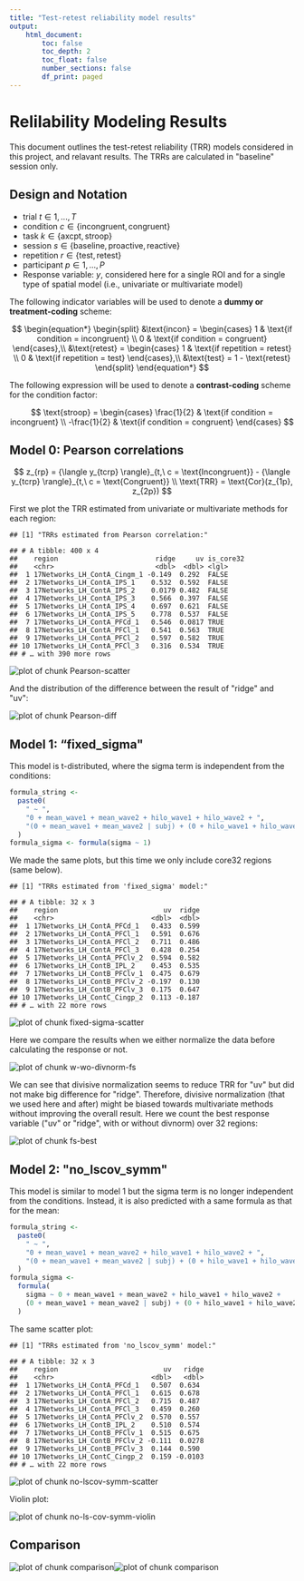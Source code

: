 ```yaml
---
title: "Test-retest reliability model results"
output: 
    html_document:
        toc: false
        toc_depth: 2
        toc_float: false
        number_sections: false
        df_print: paged
---
```




# Relilability Modeling Results

This document outlines the test-retest reliability (TRR) models considered in this project, and relavant results. The TRRs are calculated in "baseline" session only.

## Design and Notation


- trial $t \in 1, ..., T$
- condition $c \in \{\text{incongruent}, \text{congruent}\}$
- task $k \in \{\text{axcpt}, \text{stroop}\}$
- session $s \in \{\text{baseline}, \text{proactive}, \text{reactive}\}$
- repetition $r \in \{\text{test}, \text{retest}\}$
- participant $p \in 1, ..., P$
- Response variable: $y$, considered here for a single ROI and for a single type of spatial model (i.e., univariate or multivariate model)

The following indicator variables will be used to denote a $\textbf{dummy or treatment-coding}$ scheme:

$$
\begin{equation*}
\begin{split}
	&\text{incon} = 
	\begin{cases}
		1 & \text{if condition = incongruent} \\
		0 & \text{if condition = congruent}
	\end{cases},\\
	&\text{retest} = 
	\begin{cases}
		1 & \text{if repetition = retest} \\
		0 & \text{if repetition = test}
	\end{cases},\\
	&\text{test} = 1 - \text{retest}
\end{split}
\end{equation*}
$$


The following expression will be used to denote a $\textbf{contrast-coding}$ scheme for the condition factor:

$$
  \text{stroop} = 
  \begin{cases}
    \frac{1}{2} & \text{if condition = incongruent} \\
    -\frac{1}{2} & \text{if condition = congruent}
  \end{cases}
$$

## Model 0: Pearson correlations

$$
z_{rp} = {\langle y_{tcrp} \rangle}_{t,\ c = \text{Incongruent}} - {\langle y_{tcrp} \rangle}_{t,\ c = \text{Congruent}} \\
\text{TRR} = \text{Cor}(z_{1p}, z_{2p})
$$

First we plot the TRR estimated from univariate or multivariate methods for each region:


```
## [1] "TRRs estimated from Pearson correlation:"
```

```
## # A tibble: 400 x 4
##    region                        ridge     uv is_core32
##    <chr>                         <dbl>  <dbl> <lgl>    
##  1 17Networks_LH_ContA_Cingm_1 -0.149  0.292  FALSE    
##  2 17Networks_LH_ContA_IPS_1    0.532  0.592  FALSE    
##  3 17Networks_LH_ContA_IPS_2    0.0179 0.482  FALSE    
##  4 17Networks_LH_ContA_IPS_3    0.566  0.397  FALSE    
##  5 17Networks_LH_ContA_IPS_4    0.697  0.621  FALSE    
##  6 17Networks_LH_ContA_IPS_5    0.778  0.537  FALSE    
##  7 17Networks_LH_ContA_PFCd_1   0.546  0.0817 TRUE     
##  8 17Networks_LH_ContA_PFCl_1   0.541  0.563  TRUE     
##  9 17Networks_LH_ContA_PFCl_2   0.597  0.582  TRUE     
## 10 17Networks_LH_ContA_PFCl_3   0.316  0.534  TRUE     
## # … with 390 more rows
```

![plot of chunk Pearson-scatter](figure/Pearson-scatter-1.png)

And the distribution of the difference between the result of "ridge" and "uv":

![plot of chunk Pearson-diff](figure/Pearson-diff-1.png)

## Model 1: “fixed_sigma"

This model is t-distributed, where the sigma term is independent from the conditions:


```r
formula_string <-
  paste0(
    " ~ ",
    "0 + mean_wave1 + mean_wave2 + hilo_wave1 + hilo_wave2 + ",
    "(0 + mean_wave1 + mean_wave2 | subj) + (0 + hilo_wave1 + hilo_wave2 | subj)"
  )
formula_sigma <- formula(sigma ~ 1)
```

We made the same plots, but this time we only include core32 regions (same below).


```
## [1] "TRRs estimated from 'fixed_sigma' model:"
```

```
## # A tibble: 32 x 3
##    region                          uv  ridge
##    <chr>                        <dbl>  <dbl>
##  1 17Networks_LH_ContA_PFCd_1   0.433  0.599
##  2 17Networks_LH_ContA_PFCl_1   0.591  0.676
##  3 17Networks_LH_ContA_PFCl_2   0.711  0.486
##  4 17Networks_LH_ContA_PFCl_3   0.428  0.254
##  5 17Networks_LH_ContA_PFClv_2  0.594  0.582
##  6 17Networks_LH_ContB_IPL_2    0.453  0.535
##  7 17Networks_LH_ContB_PFClv_1  0.475  0.679
##  8 17Networks_LH_ContB_PFClv_2 -0.197  0.130
##  9 17Networks_LH_ContB_PFClv_3  0.175  0.647
## 10 17Networks_LH_ContC_Cingp_2  0.113 -0.187
## # … with 22 more rows
```

![plot of chunk fixed-sigma-scatter](figure/fixed-sigma-scatter-1.png)

Here we compare the results when we either normalize the data before calculating the response or not.

![plot of chunk w-wo-divnorm-fs](figure/w-wo-divnorm-fs-1.png)

We can see that divisive normalization seems to reduce TRR for "uv" but did not make big difference for "ridge". Therefore, divisive normalization (that we used here and after) might be biased towards multivariate methods without improving the overall result. Here we count the best response variable ("uv" or "ridge", with or without divnorm) over 32 regions:

![plot of chunk fs-best](figure/fs-best-1.png)

## Model 2: "no_lscov_symm"

This model is similar to model 1 but the sigma term is no longer independent from the conditions. Instead, it is also predicted with a same formula as that for the mean:


```r
formula_string <-
  paste0(
    " ~ ",
    "0 + mean_wave1 + mean_wave2 + hilo_wave1 + hilo_wave2 + ",
    "(0 + mean_wave1 + mean_wave2 | subj) + (0 + hilo_wave1 + hilo_wave2 | subj)"
  )
formula_sigma <-
  formula(
    sigma ~ 0 + mean_wave1 + mean_wave2 + hilo_wave1 + hilo_wave2 +
    (0 + mean_wave1 + mean_wave2 | subj) + (0 + hilo_wave1 + hilo_wave2 | subj)
  )
```

The same scatter plot:


```
## [1] "TRRs estimated from 'no_lscov_symm' model:"
```

```
## # A tibble: 32 x 3
##    region                          uv   ridge
##    <chr>                        <dbl>   <dbl>
##  1 17Networks_LH_ContA_PFCd_1   0.507  0.634 
##  2 17Networks_LH_ContA_PFCl_1   0.615  0.678 
##  3 17Networks_LH_ContA_PFCl_2   0.715  0.487 
##  4 17Networks_LH_ContA_PFCl_3   0.459  0.260 
##  5 17Networks_LH_ContA_PFClv_2  0.570  0.557 
##  6 17Networks_LH_ContB_IPL_2    0.510  0.574 
##  7 17Networks_LH_ContB_PFClv_1  0.515  0.675 
##  8 17Networks_LH_ContB_PFClv_2 -0.111  0.0278
##  9 17Networks_LH_ContB_PFClv_3  0.144  0.590 
## 10 17Networks_LH_ContC_Cingp_2  0.159 -0.0103
## # … with 22 more rows
```

![plot of chunk no-lscov-symm-scatter](figure/no-lscov-symm-scatter-1.png)

Violin plot:

![plot of chunk no-ls-cov-symm-violin](figure/no-ls-cov-symm-violin-1.png)

## Comparison

![plot of chunk comparison](figure/comparison-1.png)![plot of chunk comparison](figure/comparison-2.png)
